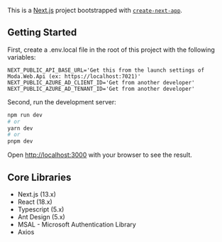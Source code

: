 This is a [Next.js](https://nextjs.org/) project bootstrapped with [`create-next-app`](https://github.com/vercel/next.js/tree/canary/packages/create-next-app).

## Getting Started
First, create a .env.local file in the root of this project with the following variables:

```
NEXT_PUBLIC_API_BASE_URL='Get this from the launch settings of Moda.Web.Api (ex: https://localhost:7021)'
NEXT_PUBLIC_AZURE_AD_CLIENT_ID='Get from another developer'
NEXT_PUBLIC_AZURE_AD_TENANT_ID='Get from another developer'
```

Second, run the development server:

```bash
npm run dev
# or
yarn dev
# or
pnpm dev
```

Open [http://localhost:3000](http://localhost:3000) with your browser to see the result.

## Core Libraries
- Next.js (13.x)
- React (18.x)
- Typescript (5.x)
- Ant Design (5.x)
- MSAL - Microsoft Authentication Library
- Axios
